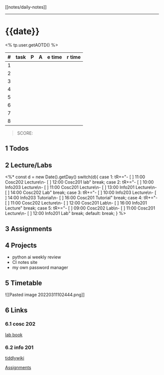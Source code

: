 [[notes/daily-notes]]

---

# {{date}}

<% tp.user.getAOTD() %>

| # | task | P | A | e time | r time |
|---| ------------------------|---|---|--------| ------ |
| 1 | | | | | |
| 2 | | | | | |
| 3 | | | | | |
| 4 | | | | | |
| 5 | | | | | |
| 6 | | | | | |
| 7 | | | | | |
| 8 | | | | | |

> SCORE:

## 1 Todos

## 2 Lecture/Labs

<%*
const d = new Date().getDay()
switch(d){
case 1:
tR+="- [ ] 11:00 Cosc202 Lecture\n- [ ] 12:00 Cosc201 lab"
break;
case 2:
tR+="- [ ] 10:00 Info203 Lecture\n- [ ] 11:00 Cosc201 Lecture\n- [ ] 13:00 Info201 Lecture\n- [ ] 14:00 Cosc202 Lab"
break;
case 3:
tR+="- [ ] 10:00 Info203 Lecture\n- [ ] 14:00 Info203 Tutorial\n- [ ] 16:00 Cosc201 Tutorial"
break;
case 4:
tR+="- [ ] 11:00 Cosc202 Lecture\n- [ ] 12:00 Cosc201 Lab\n- [ ] 16:00 Info201 Lecture"
break;
case 5:
tR+="- [ ] 09:00 Cosc202 Lab\n- [ ] 11:00 Cosc201 Lecture\n- [ ] 12:00 Info201 Lab"
break;
default:
break;
}
%>

## 3 Assignments

## 4 Projects
- python ai weekly review
- CI notes site
- my own password manager

## 5 Timetable

![[Pasted image 20220311102444.png]]

## 6 Links

### 6.1 cosc 202

[lab book](https://cosc202.cspages.otago.ac.nz/lab-book/COSC202LabBook.pdf)

### 6.2 info 201

[tiddlywiki](https://isgb.otago.ac.nz/infosci/INFO201/labs_release/raw/master/output/info201_labs.html#)

[Assignments](https://isgb.otago.ac.nz/info201/shared/assignments_release/raw/master/output/INFO201_Assignments.html)